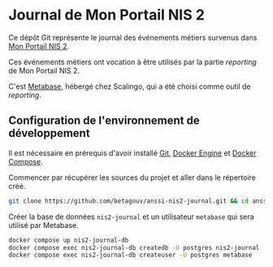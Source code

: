 # Journal de Mon Portail NIS 2

Ce dépôt Git représente le journal des événements métiers 
survenus dans [Mon Portail NIS 2](https://github.com/betagouv/anssi-nis2).

Ces événements métiers ont vocation à être utilisés par la 
partie _reporting_ de Mon Portail NIS 2.

C'est [Metabase](https://www.metabase.com/), hébergé chez Scalingo, qui a été choisi 
comme outil de _reporting_.

## Configuration de l'environnement de développement

Il est nécessaire en prérequis d'avoir installé [Git](https://git-scm.com/),
[Docker Engine](https://docs.docker.com/get-docker/) et [Docker Compose](https://docs.docker.com/compose/install/).

Commencer par récupérer les sources du projet et aller dans le répertoire créé.

```sh
git clone https://github.com/betagouv/anssi-nis2-journal.git && cd anssi-nis2-journal
```

Créer la base de données `nis2-journal` et un utilisateur `metabase` 
qui sera utilisé par Metabase.

```sh
docker compose up nis2-journal-db
docker compose exec nis2-journal-db createdb -U postgres nis2-journal
docker compose exec nis2-journal-db createuser -U postgres metabase